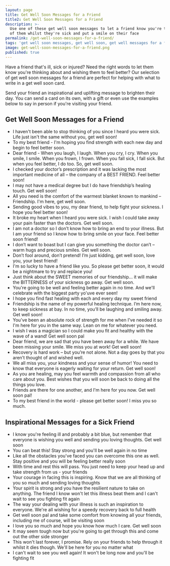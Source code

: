 ```yaml
---
layout: page
title: Get Well Soon Messages for a Friend
title2: Get Well Soon Messages for a Friend
description: >-
  Use one of these get well soon messages to let a friend know you're thinking
  of them whilst they're sick and put a smile on their face
permalink: /get-well-soon-messages-for-a-friend/
tags: 'get well soon messages, get well soon, get well messages for a friend'
image: get-well-soon-messages-for-a-friend.png
published: true
---
```

<p>Have a friend that's ill, sick or injured? Need the right words to let them know you're thinking about and wishing them to feel better? Our selection of get well soon messages for a friend are perfect for helping with what to write in a get well soon card.</p>

<p>
Send your friend an inspirational and uplifting message to brighten their day. You can send a card on its own, with a gift or even use the examples below to say in person if you're visiting your friend.</p>

<h2>Get Well Soon Messages for a Friend</h2>

<ul class="heart">
<li>I haven't been able to stop thinking of you since I heard you were sick. Life just isn't the same without you, get well soon!</li>
<li>To my best friend - I'm hoping you find strength with each new day and begin to feel better soon.</li>
<li>Dear friend - When you laugh, I laugh. When you cry, I cry. When you smile, I smile. When you frown, I frown. When you fall sick, I fall sick. But when you feel better, I do too. So, get well soon.</li>
<li>I checked your doctor’s prescription and it was lacking the most important medicine of all – the company of a BEST FRIEND. Feel better soon!</li>
<li>I may not have a medical degree but I do have friendship’s healing touch. Get well soon!</li>
<li>All you need is the comfort of the warmest blanket known to mankind – Friendship. I'm here, get well soon.</li>
<li>Sending good vibes to you, my dear friend, to help fight your sickness. I hope you feel better soon!</li>
<li>It broke my heart when I heard you were sick. I wish I could take away your pain faster than the doctors. Get well soon.</li>
<li>I am not a doctor so I don’t know how to bring an end to your illness. But I am your friend so I know how to bring smile on your face. Feel better soon friend!</li>
<li>I don’t want to boast but I can give you something the doctor can’t – warm hugs and precious smiles. Get well soon.</li>
<li>Don’t fool around, don’t pretend! I’m just kidding, get well soon, love you, your best friend!</li>
<li>I'm so lucky to have a friend like you. So please get better soon, it would be a nightmare to try and replace you! </li>
<li>Just think about the SWEET memories of our friendship... it will make the BITTERNESS of your sickness go away. Get well soon.</li>
<li>You're going to be well and feeling better again in no time. And we'll celebrate with the biggest party yo'uve ever seen!</li>
<li>I hope you find fast healing with each and every day my sweet friend</li>
<li>Friendship is the name of my powerful healing technique. I’m here now, to keep sickness at bay.
In no time, you’ll be laughing and smiling away. Get well soon!</li>
<li>You've been an absolute rock of strength for me when I've needed it so I'm here for you in the same way. Lean on me for whatever you need.</li>
<li>I wish I was a magician so I could make you fit and healthy with the wave of a wand! Get well soon pal</li>
<li>Dear friend, we are sad that you have been away for a while. We have been missing your smile. We miss you at work! Get well soon!</li>
<li>Recovery is hard work – but you’re not alone. Not a day goes by that you aren’t thought of and wished well.</li>
<li>We all miss you, your kindness and your sense of humor! You need to know that everyone is eagerly waiting for your return. Get well soon!</li>
<li>As you are healing, may you feel warmth and compassion from all who care about you. Best wishes that you will soon be back to doing all the things you love.</li>
<li>Friends are there for one another, and I'm here for you now. Get well soon pal!</li>
<li>To my best friend in the world - please get better soon! I miss you so much.</li>
</ul>

<h2>Inspirational Messages for a Sick Friend</h2>

<ul class="heart">
<li>I know you're feeling ill and probably a bit blue, but remember that everyone is wishing you well and sending you loving thoughts. Get well soon</li>
<li>You can beat this! Stay strong and you'll be well again in no time</li>
<li>Like all the obstacles you've faced you can overcome this one as well. Stay positive and you will be feeling better really soon</li>
<li>With time and rest this will pass. You just need to keep your head up and take strength from us - your friends</li>
<li>Your courage in facing this is inspiring. Know that we are all thinking of you so much and sending loving thoughts</li>
<li>Your spirit is strong and you have the resilient nature to take on anything. The friend I know won't let this illness beat them and I can't wait to see you fighting fit again</li>
<li>The way your dealing with your illness is such an inspiration to everyone. We're all wishing for a speedy recovery back to full health</li>
<li>Get well soon pal and take some comfort from knowing all your friends, including me of course, will be visiting soon</li>
<li>I love you so much and hope you know how much I care. Get well soon</li>
<li>It may seem tough now but you're going to get through this and come out the other side stronger</li>
<li>This won't last forever, I promise. Rely on your friends to help through it whilst it dies though. We'll be here for you no matter what</li>
<li>I can't wait to see you well again! It won't be long now and you'll be fighting fit</li>
</ul>
